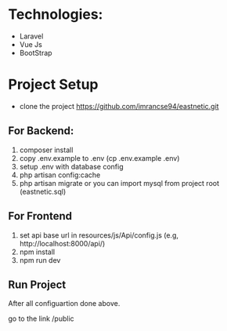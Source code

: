 # Technologies:
- Laravel
- Vue Js
- BootStrap

# Project Setup
- clone the project https://github.com/imrancse94/eastnetic.git

## For Backend:
1. composer install
2. copy .env.example to .env (cp .env.example .env)
3. setup .env with database config
4. php artisan config:cache
5. php artisan migrate or you can import mysql from project root (eastnetic.sql)

## For Frontend
1. set api base url in resources/js/Api/config.js (e.g, http://localhost:8000/api/)
2. npm install
3. npm run dev

## Run Project
After all configuartion done above.

go to the link <project-base-url>/public
